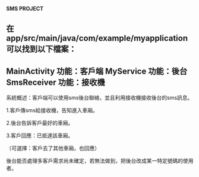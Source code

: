 **SMS PROJECT**

在app/src/main/java/com/example/myapplication可以找到以下檔案：
------------------------------------------------
MainActivity 功能：客戶端
MyService 功能：後台
SmsReceiver 功能：接收機
------------------------------------------------
系統概述：客戶端可以使用sms後台聯絡，並且利用接收機接收後台的sms訊息。

1.客戶傳sms給接收機，告知進入車廂。

2.後台告訴客戶最好的車廂。

3.客戶回應：已抵達該車廂。

（可選擇：客戶去了其他車廂，也回應）

後台能否處理多客戶需求尚未確定，若無法做到，把後台改成某一特定號碼的使用者。
